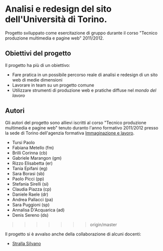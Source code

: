 ﻿Analisi e redesign del sito dell'Università di Torino.
==========================================================

Progetto sviluppato come esercitazione di gruppo durante il corso "Tecnico produzione multimedia e pagine web" 2011/2012.

Obiettivi del progetto
----------------------

Il progetto ha più di un obiettivo:

* Fare pratica in un possibile percorso reale di analisi e redesign di un sito web di medie dimensioni
* Lavorare in team su un progetto comune
* Utilizzare strumenti di produzione web e pratiche diffuse nel _mondo del lavoro_

Autori
------

Gli autori del progetto sono allievi iscritti al corso "Tecnico produzione multimedia e pagine web" tenuto duranto l'anno formativo 2011/2012 presso la sede di Torino dell'agenzia formativa [Immaginazione e lavoro](http://www.immaginazioneelavoro.it/).


* Tursi Paolo
* Fabiana Metello (fm)
* Brilli Corinna (cb)
* Gabriele Marangon (gm)
* Rizzo Elisabetta (er)
* Tania Epifani (eg)
* Sara Borasi (sb)
* Paolo Picci (pp)
* Stefania Sirelli (si)
* Claudia Piazza (cp)
* Daniele Raele (dr)
* Andrea Pallacci (pa)
* Sara Puggioni (sp)
* Annalisa D'Acquarica (ad)
* Denis Sereno (ds)
>>>>>>> origin/master

Il progetto si è avvalso anche della collaborazione di alcuni docenti:

* [Stralla Silvano](http://www.sistrall.it)




